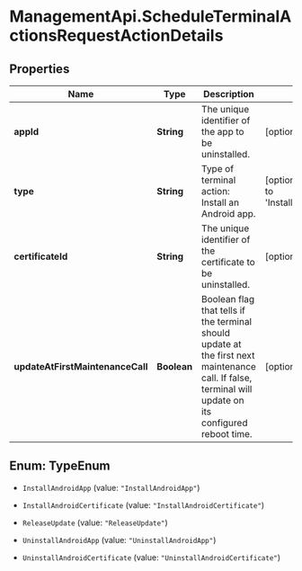 # ManagementApi.ScheduleTerminalActionsRequestActionDetails

## Properties

Name | Type | Description | Notes
------------ | ------------- | ------------- | -------------
**appId** | **String** | The unique identifier of the app to be uninstalled. | [optional] 
**type** | **String** | Type of terminal action: Install an Android app. | [optional] [default to &#39;InstallAndroidApp&#39;]
**certificateId** | **String** | The unique identifier of the certificate to be uninstalled. | [optional] 
**updateAtFirstMaintenanceCall** | **Boolean** | Boolean flag that tells if the terminal should update at the first next maintenance call. If false, terminal will update on its configured reboot time. | [optional] 



## Enum: TypeEnum


* `InstallAndroidApp` (value: `"InstallAndroidApp"`)

* `InstallAndroidCertificate` (value: `"InstallAndroidCertificate"`)

* `ReleaseUpdate` (value: `"ReleaseUpdate"`)

* `UninstallAndroidApp` (value: `"UninstallAndroidApp"`)

* `UninstallAndroidCertificate` (value: `"UninstallAndroidCertificate"`)




